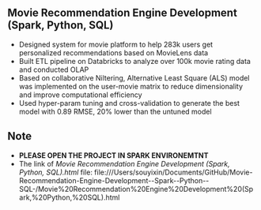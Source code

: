 ## Movie Recommendation Engine Development (Spark, Python, SQL)
- Designed system for movie platform to help 283k users get personalized recommendations based on MovieLens data
- Built ETL pipeline on Databricks to analyze over 100k movie rating data and conducted OLAP
- Based on collaborative Niltering, Alternative Least Square (ALS) model was implemented on the user-movie
matrix to reduce dimensionality and improve computational efficiency
- Used hyper-param tuning and cross-validation to generate the best model with 0.89 RMSE, 20% lower than the
untuned model 

## Note
- **PLEASE OPEN THE PROJECT IN SPARK ENVIRONEMTNT**
- The link of *Movie Recommendation Engine Development (Spark, Python, SQL).html* file: file:///Users/souyixin/Documents/GitHub/Movie-Recommendation-Engine-Development--Spark--Python--SQL-/Movie%20Recommendation%20Engine%20Development%20(Spark,%20Python,%20SQL).html